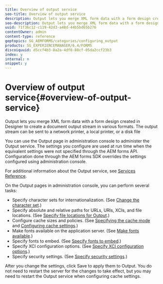 ```yaml
---
title: Overview of output service
seo-title: Overview of output service
description: Output lets you merge XML form data with a form design created in Designer to create a document output stream in various formats.
seo-description: Output lets you merge XML form data with a form design created in Designer to create a document output stream in various formats.
uuid: 71f36c12-c119-42d3-a48d-44b5bd65b276
contentOwner: admin
content-type: reference
geptopics: SG_AEMFORMS/categories/configuring_output
products: SG_EXPERIENCEMANAGER/6.4/FORMS
discoiquuid: d5ccf4b3-8a2a-4df8-80cf-05da2ccf23b3
index: y
internal: n
snippet: y
---
```


# Overview of output service{#overview-of-output-service}

Output lets you merge XML form data with a form design created in Designer to create a document output stream in various formats. The output stream can be sent to a network printer, a local printer, or a disk file

You can use the Output page in administration console to administer the Output service. The settings you configure are used at run time when the equivalent settings were not specified through the AEM forms API. Configuration done through the AEM forms SDK overrides the settings configured using administration console.

For additional information about the Output service, see [Services Reference](http://www.adobe.com/go/learn_aemforms_services_61).

On the Output pages in administration console, you can perform several tasks:

* Specify character sets for internationalization. (See [Change the character set](../../../forms/using/admin-help/change-character-set.md#change-the-character-set).)
* Specify absolute and relative paths for URLs, URIs, XCIs, and file locations. (See [Specify file locations for Output](../../../forms/using/admin-help/specify-file-locations-output.md#specify-file-locations-for-output).)
* Configure cache sizes and policies. (See [Specifying the cache mode](../../../forms/using/admin-help/configuring-caching-output.md#specifying-the-cache-mode) and [Configuring cache settings](../../../forms/using/admin-help/configuring-caching-output.md#configuring-cache-settings).)
* Make fonts available on the application server. (See [Make fonts available](../../../forms/using/admin-help/make-fonts-available.md#make-fonts-available).)
* Specify fonts to embed. (See [Specify fonts to embed](../../../forms/using/admin-help/specify-fonts-embed.md#specify-fonts-to-embed).)
* Specify XCI configuration options. (See [Specify XCI configuration options](../../../forms/using/admin-help/specify-xci-configuration-options.md#specify-xci-configuration-options).)
* Specify security settings. (See [Specify security settings](../../../forms/using/admin-help/specify-security-settings.md#specify-security-settings).)

After you change the settings, click Save to apply them to Output. You do not need to restart the server for the changes to take effect, but you may need to restart the Output service when configuring cache settings. 
